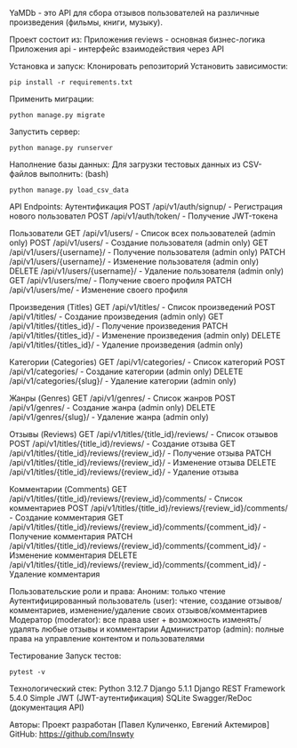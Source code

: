 YaMDb - это API для сбора отзывов пользователей на различные произведения (фильмы, книги, музыку).

Проект состоит из:
Приложения reviews - основная бизнес-логика
Приложения api - интерфейс взаимодействия через API

Установка и запуск:
Клонировать репозиторий
Установить зависимости: 
```
pip install -r requirements.txt
```
Применить миграции:
```
python manage.py migrate
```
Запустить сервер:
```
python manage.py runserver
```
Наполнение базы данных:
Для загрузки тестовых данных из CSV-файлов выполнить:
(bash)
```
python manage.py load_csv_data
```
API Endpoints:
Аутентификация
POST /api/v1/auth/signup/ - Регистрация нового пользовател
POST /api/v1/auth/token/ - Получение JWT-токена

Пользователи
GET /api/v1/users/ - Список всех пользователей (admin only)
POST /api/v1/users/ - Создание пользователя (admin only)
GET /api/v1/users/{username}/ - Получение пользователя (admin only)
PATCH /api/v1/users/{username}/ - Изменение пользователя (admin only)
DELETE /api/v1/users/{username}/ - Удаление пользователя (admin only)
GET /api/v1/users/me/ - Получение своего профиля
PATCH /api/v1/users/me/ - Изменение своего профиля

Произведения (Titles)
GET /api/v1/titles/ - Список произведений
POST /api/v1/titles/ - Создание произведения (admin only)
GET /api/v1/titles/{titles_id}/ - Получение произведения
PATCH /api/v1/titles/{titles_id}/ - Изменение произведения (admin only)
DELETE /api/v1/titles/{titles_id}/ - Удаление произведения (admin only)

Категории (Categories)
GET /api/v1/categories/ - Список категорий
POST /api/v1/categories/ - Создание категории (admin only)
DELETE /api/v1/categories/{slug}/ - Удаление категории (admin only)

Жанры (Genres)
GET /api/v1/genres/ - Список жанров
POST /api/v1/genres/ - Создание жанра (admin only)
DELETE /api/v1/genres/{slug}/ - Удаление жанра (admin only)

Отзывы (Reviews)
GET /api/v1/titles/{title_id}/reviews/ - Список отзывов
POST /api/v1/titles/{title_id}/reviews/ - Создание отзыва
GET /api/v1/titles/{title_id}/reviews/{review_id}/ - Получение отзыва
PATCH /api/v1/titles/{title_id}/reviews/{review_id}/ - Изменение отзыва
DELETE /api/v1/titles/{title_id}/reviews/{review_id}/ - Удаление отзыва

Комментарии (Comments)
GET /api/v1/titles/{title_id}/reviews/{review_id}/comments/ - Список комментариев
POST /api/v1/titles/{title_id}/reviews/{review_id}/comments/ - Создание комментария
GET /api/v1/titles/{title_id}/reviews/{review_id}/comments/{comment_id}/ - Получение комментария
PATCH /api/v1/titles/{title_id}/reviews/{review_id}/comments/{comment_id}/ - Изменение комментария
DELETE /api/v1/titles/{title_id}/reviews/{review_id}/comments/{comment_id}/ - Удаление комментария

Пользовательские роли и права:
Аноним: только чтение
Аутентифицированный пользователь (user): чтение, создание отзывов/комментариев, изменение/удаление своих отзывов/комментариев
Модератор (moderator): все права user + возможность изменять/удалять любые отзывы и комментарии
Администратор (admin): полные права на управление контентом и пользователями

Тестирование
Запуск тестов:
```
pytest -v
```

Технологический стек:
Python 3.12.7
Django 5.1.1
Django REST Framework 5.4.0
Simple JWT (JWT-аутентификация)
SQLite
Swagger/ReDoc (документация API)

Авторы:
Проект разработан [Павел Куличенко, Евгений Актемиров]
GitHub: https://github.com/Inswty